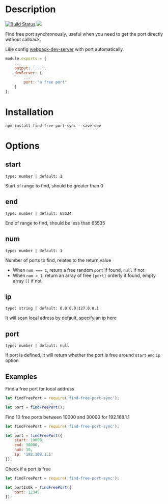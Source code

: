 # Description
[![Build Status](https://travis-ci.com/imwtr/find-free-port-sync.svg?branch=master)](https://travis-ci.com/imwtr/find-free-port-sync)
![](https://img.shields.io/npm/dm/find-free-port-sync.svg?style=flat-square)

Find free port synchronously, useful when you need to get the port directly without callback.

Like config [webpack-dev-server](https://github.com/webpack/webpack-dev-server) with port automatically.

```javascript
module.exports = {
    ...
    output: '...',
    devServer: {
        ...
        port: "a free port"
    }
};
```

# Installation
```
npm install find-free-port-sync --save-dev
```

# Options

## start
`type: number | default: 1`

Start of range to find, should be greater than 0

## end
`type: number | default: 65534`

End of range to find, should be less than 65535

## num
`type: number | default: 1`

Number of ports to find, relates to the return value
- When `num === 1`, return a free random `port` if found, `null` if not
- When `num > 1`, return an array of free `[port]` orderly if found, empty array `[]` if not

## ip
`type: string | default: 0.0.0.0|127.0.0.1`

It will scan local adress by default, specify an ip here

## port
`type: number | default: null`

If port is defined, it will return whether the port is free around `start` `end` `ip` option


## Examples
Find a free port for local address
```javascript
let findFreePort = require('find-free-port-sync');

let port = findFreePort();
```
Find 10 free ports between 10000 and 30000 for 192.168.1.1
```javascript
let findFreePort = require('find-free-port-sync');

let port = findFreePort({
    start: 10000,
    end: 30000,
    num: 10,
    ip: '192.168.1.1'
});
```
Check if a port is free
```javascript
let findFreePort = require('find-free-port-sync');

let portIsOk = findFreePort({
    port: 12345
});
```


